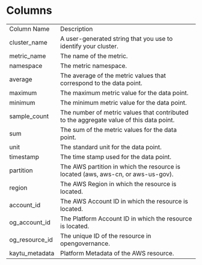 # Columns  

<table>
	<tr><td>Column Name</td><td>Description</td></tr>
	<tr><td>cluster_name</td><td>A user-generated string that you use to identify your cluster.</td></tr>
	<tr><td>metric_name</td><td>The name of the metric.</td></tr>
	<tr><td>namespace</td><td>The metric namespace.</td></tr>
	<tr><td>average</td><td>The average of the metric values that correspond to the data point.</td></tr>
	<tr><td>maximum</td><td>The maximum metric value for the data point.</td></tr>
	<tr><td>minimum</td><td>The minimum metric value for the data point.</td></tr>
	<tr><td>sample_count</td><td>The number of metric values that contributed to the aggregate value of this data point.</td></tr>
	<tr><td>sum</td><td>The sum of the metric values for the data point.</td></tr>
	<tr><td>unit</td><td>The standard unit for the data point.</td></tr>
	<tr><td>timestamp</td><td>The time stamp used for the data point.</td></tr>
	<tr><td>partition</td><td>The AWS partition in which the resource is located (aws, aws-cn, or aws-us-gov).</td></tr>
	<tr><td>region</td><td>The AWS Region in which the resource is located.</td></tr>
	<tr><td>account_id</td><td>The AWS Account ID in which the resource is located.</td></tr>
	<tr><td>og_account_id</td><td>The Platform Account ID in which the resource is located.</td></tr>
	<tr><td>og_resource_id</td><td>The unique ID of the resource in opengovernance.</td></tr>
	<tr><td>kaytu_metadata</td><td>Platform Metadata of the AWS resource.</td></tr>
</table>